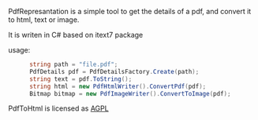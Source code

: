 PdfRepresantation is a simple tool to get the details of a pdf, and convert it to html, text or image. 

It is writen in C# based on itext7 package 

usage:
```cs
      string path = "file.pdf";
      PdfDetails pdf = PdfDetailsFactory.Create(path);
      string text = pdf.ToString();
      string html = new PdfHtmlWriter().ConvertPdf(pdf);
      Bitmap bitmap = new PdfImageWriter().ConvertToImage(pdf);           
```

PdfToHtml is licensed as <a href="/License.md">AGPL</a>
